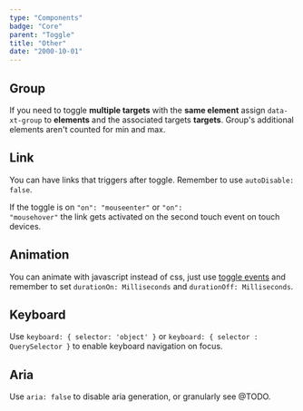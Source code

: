 ```yaml
---
type: "Components"
badge: "Core"
parent: "Toggle"
title: "Other"
date: "2000-10-01"
---
```


## Group

If you need to toggle **multiple targets** with the **same element** assign `data-xt-group` to **elements** and the associated targets **targets**. Group's additional elements aren't counted for min and max.

<demo>
  <demovanilla src="vanilla/components/toggle/group">
  </demovanilla>
</demo>

## Link

You can have links that triggers after toggle. Remember to use `autoDisable: false`.

If the toggle is on <code>"on": "mouseenter"</code> or <code>"on": "mousehover"</code> the link gets activated on the second touch event on touch devices.

<demo>
  <demovanilla src="vanilla/components/toggle/with-link">
  </demovanilla>
  <demovanilla src="vanilla/components/toggle/with-link-hover">
  </demovanilla>
</demo>

## Animation

You can animate with javascript instead of css, just use [toggle events](/components/toggle/api#events) and remember to set `durationOn: Milliseconds` and `durationOff: Milliseconds`.

<demo>
  <demovanilla src="vanilla/components/toggle/animation-js">
  </demovanilla>
</demo>

## Keyboard

Use `keyboard: { selector: 'object' }` or `keyboard: { selector : QuerySelector }` to enable keyboard navigation on focus.

<demo>
  <demovanilla src="vanilla/components/toggle/usability-keyboard">
  </demovanilla>
</demo>

## Aria

Use `aria: false` to disable aria generation, or granularly see @TODO.

<demo>
  <demovanilla src="vanilla/components/toggle/usability-aria">
  </demovanilla>
</demo>
